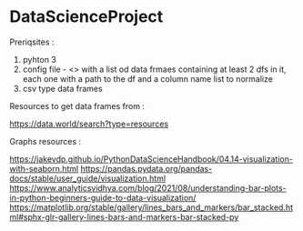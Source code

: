 # DataScienceProject

Preriqsites : 

1. pyhton 3
2. config file - <> with a list od data frmaes containing at least 2 dfs in it, each one with a path to the df and a column name list to normalize
3. csv type data frames


Resources to get data frames from : 

https://data.world/search?type=resources

Graphs resources : 

https://jakevdp.github.io/PythonDataScienceHandbook/04.14-visualization-with-seaborn.html
https://pandas.pydata.org/pandas-docs/stable/user_guide/visualization.html
https://www.analyticsvidhya.com/blog/2021/08/understanding-bar-plots-in-python-beginners-guide-to-data-visualization/
https://matplotlib.org/stable/gallery/lines_bars_and_markers/bar_stacked.html#sphx-glr-gallery-lines-bars-and-markers-bar-stacked-py
